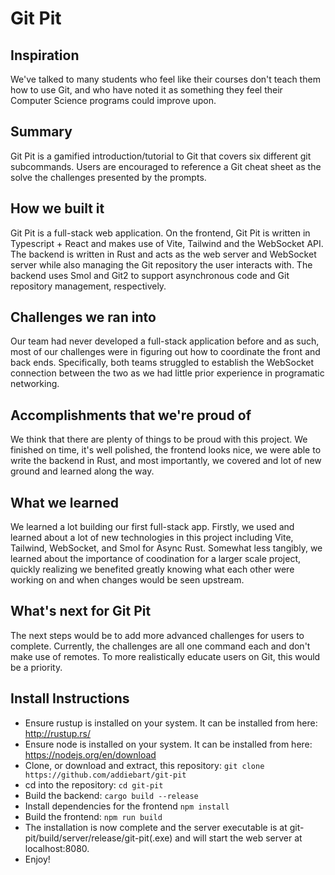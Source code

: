 # Git Pit

## Inspiration
We've talked to many students who feel like their courses don't teach them how to use Git, and who have noted it as something they feel their Computer Science programs could improve upon.
## Summary
Git Pit is a gamified introduction/tutorial to Git that covers six different git subcommands. Users are encouraged to reference a Git cheat sheet as the solve the challenges presented by the prompts.
## How we built it
Git Pit is a full-stack web application. On the frontend, Git Pit is written in Typescript + React and makes use of Vite, Tailwind and the WebSocket API. The backend is written in Rust and acts as the web server and WebSocket server while also managing the Git repository the user interacts with. The backend uses Smol and Git2 to support asynchronous code and Git repository management, respectively.
## Challenges we ran into
Our team had never developed a full-stack application before and as such, most of our challenges were in figuring out how to coordinate the front and back ends. Specifically, both teams struggled to establish the WebSocket connection between the two as we had little prior experience in programatic networking.
## Accomplishments that we're proud of
We think that there are plenty of things to be proud with this project. We finished on time, it's well polished, the frontend looks nice, we were able to write the backend in Rust, and most importantly, we covered and lot of new ground and learned along the way.
## What we learned
We learned a lot building our first full-stack app. Firstly, we used and learned about a lot of new technologies in this project including Vite, Tailwind, WebSocket, and Smol for Async Rust. Somewhat less tangibly, we learned about the importance of coodination for a larger scale project, quickly realizing we benefited greatly knowing what each other were working on and when changes would be seen upstream.
## What's next for Git Pit
The next steps would be to add more advanced challenges for users to complete. Currently, the challenges are all one command each and don't make use of remotes. To more realistically educate users on Git, this would be a priority.
## Install Instructions
- Ensure rustup is installed on your system. It can be installed from here: http://rustup.rs/
- Ensure node is installed on your system. It can be installed from here: https://nodejs.org/en/download
- Clone, or download and extract, this repository: `git clone https://github.com/addiebart/git-pit`
- cd into the repository: `cd git-pit`
- Build the backend: `cargo build --release`
- Install dependencies for the frontend `npm install`
- Build the frontend: `npm run build`
- The installation is now complete and the server executable is at git-pit/build/server/release/git-pit(.exe) and will start the web server at localhost:8080.
- Enjoy! 